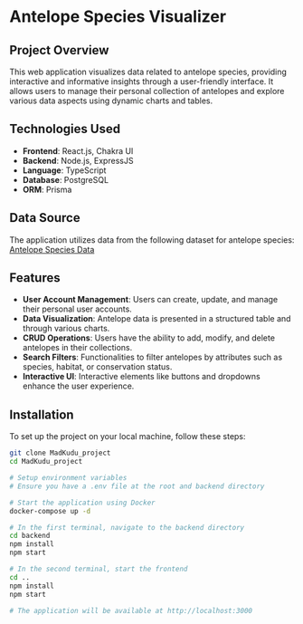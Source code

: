 # Antelope Species Visualizer

## Project Overview
This web application visualizes data related to antelope species, providing interactive and informative insights through a user-friendly interface. It allows users to manage their personal collection of antelopes and explore various data aspects using dynamic charts and tables.

## Technologies Used
- **Frontend**: React.js, Chakra UI
- **Backend**: Node.js, ExpressJS
- **Language**: TypeScript
- **Database**: PostgreSQL
- **ORM**: Prisma

## Data Source
The application utilizes data from the following dataset for antelope species: [Antelope Species Data](https://work-sample-mk-fs.s3-us-west-2.amazonaws.com/species.json)

## Features
- **User Account Management**: Users can create, update, and manage their personal user accounts.
- **Data Visualization**: Antelope data is presented in a structured table and through various charts.
- **CRUD Operations**: Users have the ability to add, modify, and delete antelopes in their collections.
- **Search Filters**: Functionalities to filter antelopes by attributes such as species, habitat, or conservation status.
- **Interactive UI**: Interactive elements like buttons and dropdowns enhance the user experience.

## Installation
To set up the project on your local machine, follow these steps:

```bash
git clone MadKudu_project
cd MadKudu_project

# Setup environment variables
# Ensure you have a .env file at the root and backend directory

# Start the application using Docker
docker-compose up -d

# In the first terminal, navigate to the backend directory
cd backend
npm install
npm start

# In the second terminal, start the frontend
cd ..
npm install
npm start

# The application will be available at http://localhost:3000
```

